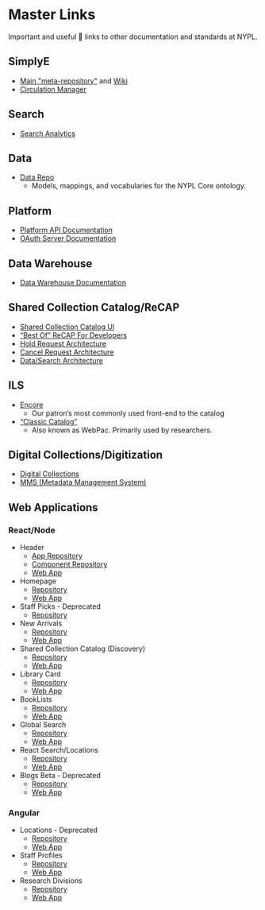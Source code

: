 # Master Links

Important and useful :link: links to other documentation and standards at NYPL.

## SimplyE

* [Main "meta-repository"](https://github.com/NYPL-Simplified/Simplified) and [Wiki](https://github.com/NYPL-Simplified/Simplified/wiki)
* [Circulation Manager](https://circulation.librarysimplified.org)

## Search

* [Search Analytics](https://github.com/NYPL/search-analytics)

## Data

* [Data Repo](https://github.com/NYPL/nypl-core)
  * Models, mappings, and vocabularies for the NYPL Core ontology.

## Platform

* [Platform API Documentation](https://docs.google.com/document/d/1p3q9OT9latXqON20WDh4CNPxIShUunfGgqT163r-Caw/edit?usp=sharing)
* [OAuth Server Documentation](https://confluence.nypl.org/display/WT/ISSO)

## Data Warehouse

* [Data Warehouse Documentation](https://github.com/NYPL/data-warehouse)

## Shared Collection Catalog/ReCAP

* [Shared Collection Catalog UI](https://www.nypl.org/research/collections/shared-collection-catalog/)
* [“Best Of” ReCAP For Developers](https://docs.google.com/document/d/1-bZsN4sRay2Vnnov-4t_D56kBnIFbyQWr8U0ZGXdUso)
* [Hold Request Architecture](https://docs.google.com/presentation/d/1Tmb53yOUett1TLclwkUWa-14EOG9dujAyMdLzXOdOVc)
* [Cancel Request Architecture](https://docs.google.com/a/nypl.org/presentation/d/1Qbf7mO7WEU_fnYj9pHBipALh29LWI8eMJYiuFRhRW58)
* [Data/Search Architecture](https://docs.google.com/presentation/d/1kPUhT-JPOuniXndKWc_JEp2EY5rOPuH5ebSqYCe_438)

## ILS

* [Encore](https://browse.nypl.org)
  * Our patron’s most commonly used front-end to the catalog
* [“Classic Catalog”](https://catalog.nypl.org/)
  * Also known as WebPac. Primarily used by researchers.

## Digital Collections/Digitization

* [Digital Collections](https://digitalcollections.nypl.org/)
* [MMS (Metadata Management System)](http://metadata.nypl.org/users/sign_in)

## Web Applications

### React/Node
* Header
  * [App Repository](https://github.com/NYPL/nypl-dgx-react-header)
  * [Component Repository](https://github.com/NYPL/dgx-header-component)
  * [Web App](https://header.nypl.org)
* Homepage
  * [Repository](https://github.com/NYPL/dgx-homepage)
  * [Web App](https://www.nypl.org)
* Staff Picks - Deprecated
  * [Repository](https://github.com/NYPL/staff-picks)
* New Arrivals
  * [Repository](https://github.com/NYPL/dgx-new-arrivals)
  * [Web App](https://www.nypl.org/books-music-dvds/new-arrivals)
* Shared Collection Catalog (Discovery)
  * [Repository](https://github.com/NYPL-discovery/discovery-front-end)
  * [Web App](https://www.nypl.org/research/collections/shared-collection-catalog/)
* Library Card
  * [Repository](https://github.com/NYPL/nypl-library-card-app)
  * [Web App](https://www.nypl.org/library-card/new/)
* BookLists
  * [Repository](https://github.com/NYPL/dgx-booklists)
  * [Web App](https://www.nypl.org/books-music-dvds/recommendations/lists/nypl_96th_street)
* Global Search
  * [Repository](https://github.com/NYPL/dgx-global-search)
  * [Web App](https://www.nypl.org/search/)
* React Search/Locations
  * [Repository](https://github.com/NYPL/dxp-react-search)
  * [Web App](https://www.nypl.org/locations)
* Blogs Beta - Deprecated
  * [Repository](https://github.com/NYPL/dgx-blogs)
  * [Web App](https://www.nypl.org/blog/beta/)

### Angular
* Locations - Deprecated
  * [Repository](https://github.com/NYPL/locations-prototype)
  * [Web App](https://www.nypl.org/locations/)
* Staff Profiles
  * [Repository](https://github.com/NYPL/staff-profiles)
  * [Web App](https://www.nypl.org/staff-profiles/)
* Research Divisions
  * [Repository](https://bitbucket.org/NYPL/research-collections)
  * [Web App](https://www.nypl.org/research-divisions/)
